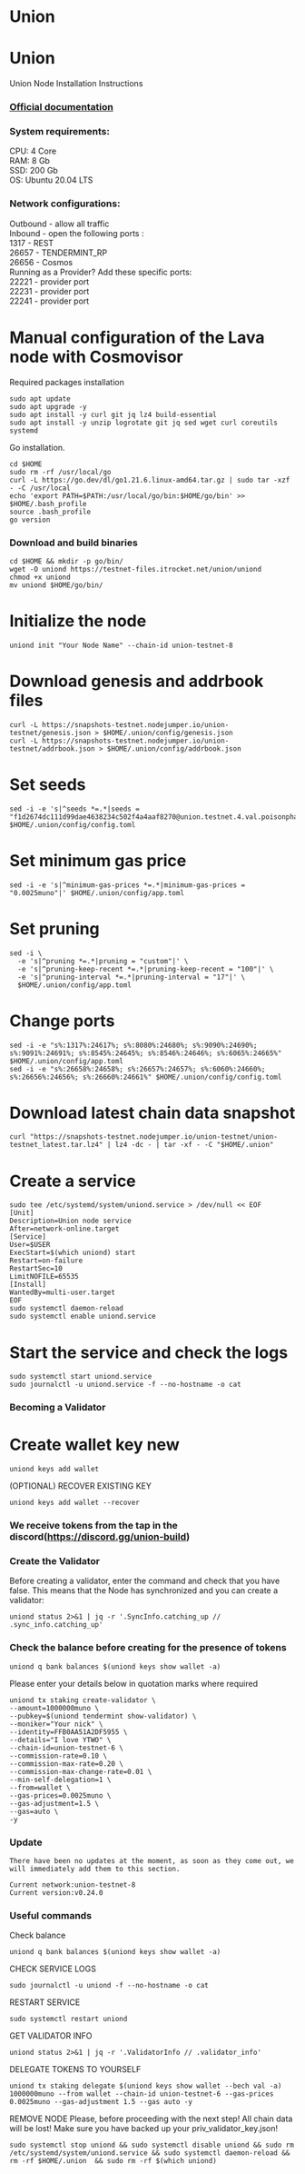 # Union

# Union
Union Node Installation Instructions </br>
### [Official documentation](https://union.build/docs/)

### System requirements: </br>
CPU: 4 Core </br>
RAM: 8 Gb </br>
SSD: 200 Gb </br>
OS: Ubuntu 20.04 LTS </br>

### Network configurations: </br>
Outbound - allow all traffic </br>
Inbound - open the following ports :</br>
1317 - REST </br>
26657 - TENDERMINT_RP </br>
26656 - Cosmos </br>
Running as a Provider? Add these specific ports: </br>
22221 - provider port </br>
22231 - provider port </br>
22241 - provider port </br>
    
# Manual configuration of the Lava node with Cosmovisor
Required packages installation </br>
```
sudo apt update
sudo apt upgrade -y
sudo apt install -y curl git jq lz4 build-essential
sudo apt install -y unzip logrotate git jq sed wget curl coreutils systemd
```

Go installation.
```
cd $HOME
sudo rm -rf /usr/local/go
curl -L https://go.dev/dl/go1.21.6.linux-amd64.tar.gz | sudo tar -xzf - -C /usr/local
echo 'export PATH=$PATH:/usr/local/go/bin:$HOME/go/bin' >> $HOME/.bash_profile
source .bash_profile
go version
```

### Download and build binaries
```
cd $HOME && mkdir -p go/bin/
wget -O uniond https://testnet-files.itrocket.net/union/uniond
chmod +x uniond
mv uniond $HOME/go/bin/
```

# Initialize the node
```
uniond init "Your Node Name" --chain-id union-testnet-8
```

# Download genesis and addrbook files
```
curl -L https://snapshots-testnet.nodejumper.io/union-testnet/genesis.json > $HOME/.union/config/genesis.json
curl -L https://snapshots-testnet.nodejumper.io/union-testnet/addrbook.json > $HOME/.union/config/addrbook.json
```

# Set seeds
```
sed -i -e 's|^seeds *=.*|seeds = "f1d2674dc111d99dae4638234c502f4a4aaf8270@union.testnet.4.val.poisonphang.com:2665"|' $HOME/.union/config/config.toml
```

# Set minimum gas price
```
sed -i -e 's|^minimum-gas-prices *=.*|minimum-gas-prices = "0.0025muno"|' $HOME/.union/config/app.toml
```

# Set pruning
```
sed -i \
  -e 's|^pruning *=.*|pruning = "custom"|' \
  -e 's|^pruning-keep-recent *=.*|pruning-keep-recent = "100"|' \
  -e 's|^pruning-interval *=.*|pruning-interval = "17"|' \
  $HOME/.union/config/app.toml
```

# Change ports
```
sed -i -e "s%:1317%:24617%; s%:8080%:24680%; s%:9090%:24690%; s%:9091%:24691%; s%:8545%:24645%; s%:8546%:24646%; s%:6065%:24665%" $HOME/.union/config/app.toml
sed -i -e "s%:26658%:24658%; s%:26657%:24657%; s%:6060%:24660%; s%:26656%:24656%; s%:26660%:24661%" $HOME/.union/config/config.toml
```

# Download latest chain data snapshot
```
curl "https://snapshots-testnet.nodejumper.io/union-testnet/union-testnet_latest.tar.lz4" | lz4 -dc - | tar -xf - -C "$HOME/.union"
```

# Create a service
```
sudo tee /etc/systemd/system/uniond.service > /dev/null << EOF
[Unit]
Description=Union node service
After=network-online.target
[Service]
User=$USER
ExecStart=$(which uniond) start
Restart=on-failure
RestartSec=10
LimitNOFILE=65535
[Install]
WantedBy=multi-user.target
EOF
sudo systemctl daemon-reload
sudo systemctl enable uniond.service
```

# Start the service and check the logs
```
sudo systemctl start uniond.service
sudo journalctl -u uniond.service -f --no-hostname -o cat
```

### Becoming a Validator

# Create wallet key new
```
uniond keys add wallet
```

(OPTIONAL) RECOVER EXISTING KEY
```
uniond keys add wallet --recover
```

### We receive tokens from the tap in the discord(https://discord.gg/union-build)

### Create the Validator

Before creating a validator, enter the command and check that you have false. This means that the Node has synchronized and you can create a validator:
```
uniond status 2>&1 | jq -r '.SyncInfo.catching_up // .sync_info.catching_up'
```

### Check the balance before creating for the presence of tokens
```
uniond q bank balances $(uniond keys show wallet -a)
```

Please enter your details below in quotation marks where required

```
uniond tx staking create-validator \
--amount=1000000muno \
--pubkey=$(uniond tendermint show-validator) \
--moniker="Your nick" \
--identity=FFB0AA51A2DF5955 \
--details="I love YTWO" \
--chain-id=union-testnet-6 \
--commission-rate=0.10 \
--commission-max-rate=0.20 \
--commission-max-change-rate=0.01 \
--min-self-delegation=1 \
--from=wallet \
--gas-prices=0.0025muno \
--gas-adjustment=1.5 \
--gas=auto \
-y 
```

### Update
```
There have been no updates at the moment, as soon as they come out, we will immediately add them to this section.

Current network:union-testnet-8
Current version:v0.24.0
```

### Useful commands

Check balance
```
uniond q bank balances $(uniond keys show wallet -a)
```

CHECK SERVICE LOGS
```
sudo journalctl -u uniond -f --no-hostname -o cat
```

RESTART SERVICE
```
sudo systemctl restart uniond
```

GET VALIDATOR INFO
```
uniond status 2>&1 | jq -r '.ValidatorInfo // .validator_info'
```

DELEGATE TOKENS TO YOURSELF
```
uniond tx staking delegate $(uniond keys show wallet --bech val -a) 1000000muno --from wallet --chain-id union-testnet-6 --gas-prices 0.0025muno --gas-adjustment 1.5 --gas auto -y
```

REMOVE NODE
Please, before proceeding with the next step! All chain data will be lost! Make sure you have backed up your priv_validator_key.json!
```
sudo systemctl stop uniond && sudo systemctl disable uniond && sudo rm /etc/systemd/system/uniond.service && sudo systemctl daemon-reload && rm -rf $HOME/.union  && sudo rm -rf $(which uniond)
```

